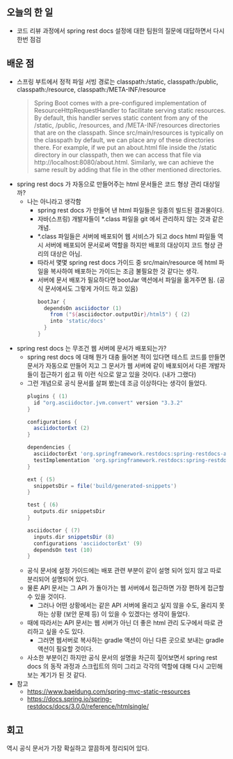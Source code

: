 ## 오늘의 한 일
- 코드 리뷰 과정에서 spring rest docs 설정에 대한 팀원의 질문에 대답하면서 다시 한번 점검

## 배운 점
- 스프링 부트에서 정적 파일 서빙 경로는 classpath:/static, classpath:/public, classpath:/resource, classpath:/META-INF/resource
  > Spring Boot comes with a pre-configured implementation of ResourceHttpRequestHandler to facilitate serving static resources.
    By default, this handler serves static content from any of the /static, /public, /resources, and /META-INF/resources directories that are on the classpath. Since src/main/resources is typically on the classpath by default, we can place any of these directories there.
    For example, if we put an about.html file inside the /static directory in our classpath, then we can access that file via http://localhost:8080/about.html. Similarly, we can achieve the same result by adding that file in the other mentioned directories.
- spring rest docs 가 자동으로 만들어주는 html 문서들은 코드 형상 관리 대상일까?
  - 나는 아니라고 생각함
    - spring rest docs 가 만들어 낸 html 파일들은 일종의 빌드된 결과물이다.
    - 자바(스프링) 개발자들이 *.class 파일을 git 에서 관리하지 않는 것과 같은 개념.
    - *.class 파일들은 서버에 배포되어 웹 서비스가 되고 docs html 파일들 역시 서버에 배포되어 문서로써 역할을 하지만 배포의 대상이지 코드 형상 관리의 대상은 아님.
    - 따라서 몇몇 spring rest docs 가이드 중 src/main/resource 에 html 파일을 복사하여 배포하는 가이드는 조금 불필요한 것 같다는 생각.
    - 서버에 문서 배포가 필요하다면 bootJar 액션에서 파일을 옮겨주면 됨. (공식 문서에서도 그렇게 가이드 하고 있음)
      ```groovy
      bootJar {
        dependsOn asciidoctor (1)
          from ("${asciidoctor.outputDir}/html5") { (2)
          into 'static/docs'
        }
      }
      ```
- spring rest docs 는 무조건 웹 서버에 문서가 배포되는가?
  - spring rest docs 에 대해 뭔가 대충 들어본 적이 있다면 테스트 코드를 만들면 문서가 자동으로 만들어 지고 그 문서가 웹 서버에 같이 배포되어서 다른 개발자들이 접근하기 쉽고 뭐 이런 식으로 알고 있을 것이다. (내가 그랬다)
  - 그런 개념으로 공식 문서를 살펴 봤는데 조금 이상하다는 생각이 들었다.
    ```groovy
    plugins { (1)
      id "org.asciidoctor.jvm.convert" version "3.3.2"
    }
    
    configurations {
      asciidoctorExt (2)
    }
    
    dependencies {
      asciidoctorExt 'org.springframework.restdocs:spring-restdocs-asciidoctor:{project-version}' (3)
      testImplementation 'org.springframework.restdocs:spring-restdocs-mockmvc:{project-version}' (4)
    }
    
    ext { (5)
      snippetsDir = file('build/generated-snippets')
    }
    
    test { (6)
      outputs.dir snippetsDir
    }
    
    asciidoctor { (7)
      inputs.dir snippetsDir (8)
      configurations 'asciidoctorExt' (9)
      dependsOn test (10)
    }
    ```
  - 공식 문서에 설정 가이드에는 배포 관련 부분이 같이 설명 되어 있지 않고 따로 분리되어 설명되어 있다.
  - 물론 API 문서는 그 API 가 돌아가는 웹 서버에서 접근하면 가장 편하게 접근할 수 있을 것이다. 
    - 그러나 어떤 상황에서는 같은 API 서버에 올리고 싶지 않을 수도, 올리지 못하는 상황 (보안 문제 등) 이 있을 수 있겠다는 생각이 들었다.
  - 때에 따라서는 API 문서는 웹 서버가 아닌 더 좋은 html 관리 도구에서 따로 관리하고 싶을 수도 있다. 
    - 그러면 웹서버로 복사하는 gradle 액션이 아닌 다른 곳으로 보내는 gradle 액션이 필요할 것이다.
  - 사소한 부분이긴 하지만 공식 문서의 설명을 차근히 짚어보면서 spring rest docs 의 동작 과정과 스크립트의 의미 그리고 각각의 역할에 대해 다시 고민해 보는 계기가 된 것 같다.
- 참고 
  - https://www.baeldung.com/spring-mvc-static-resources
  - https://docs.spring.io/spring-restdocs/docs/3.0.0/reference/htmlsingle/
  
## 회고
역시 공식 문서가 가장 확실하고 깔끔하게 정리되어 있다.